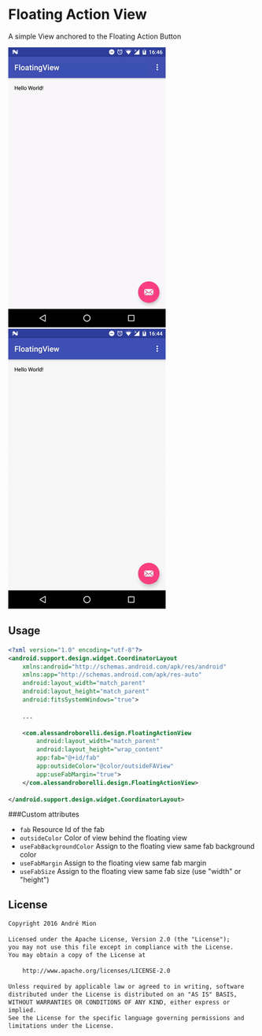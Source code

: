 # Floating Action View
A simple View anchored to the Floating Action Button

![Sample](https://github.com/br00/android-floating-action-view/blob/master/screenshots/floating_view_2.gif)![Sample](https://github.com/br00/android-floating-action-view/blob/master/screenshots/floating_view_3.gif)

## Usage

```xml
<?xml version="1.0" encoding="utf-8"?>
<android.support.design.widget.CoordinatorLayout
    xmlns:android="http://schemas.android.com/apk/res/android"
    xmlns:app="http://schemas.android.com/apk/res-auto"
    android:layout_width="match_parent"
    android:layout_height="match_parent"
    android:fitsSystemWindows="true">

    ...

    <com.alessandroborelli.design.FloatingActionView
        android:layout_width="match_parent"
        android:layout_height="wrap_content"
        app:fab="@+id/fab"
        app:outsideColor="@color/outsideFAView"
        app:useFabMargin="true">
    </com.alessandroborelli.design.FloatingActionView>

</android.support.design.widget.CoordinatorLayout>
```
###Custom attributes

- `fab` Resource Id of the fab
- `outsideColor` Color of view behind the floating view 
- `useFabBackgroundColor` Assign to the floating view same fab background color
- `useFabMargin` Assign to the floating view same fab margin
- `useFabSize` Assign to the floating view same fab size (use "width" or "height")

## License

    Copyright 2016 André Mion

    Licensed under the Apache License, Version 2.0 (the "License");
    you may not use this file except in compliance with the License.
    You may obtain a copy of the License at

        http://www.apache.org/licenses/LICENSE-2.0

    Unless required by applicable law or agreed to in writing, software
    distributed under the License is distributed on an "AS IS" BASIS,
    WITHOUT WARRANTIES OR CONDITIONS OF ANY KIND, either express or implied.
    See the License for the specific language governing permissions and
    limitations under the License.
